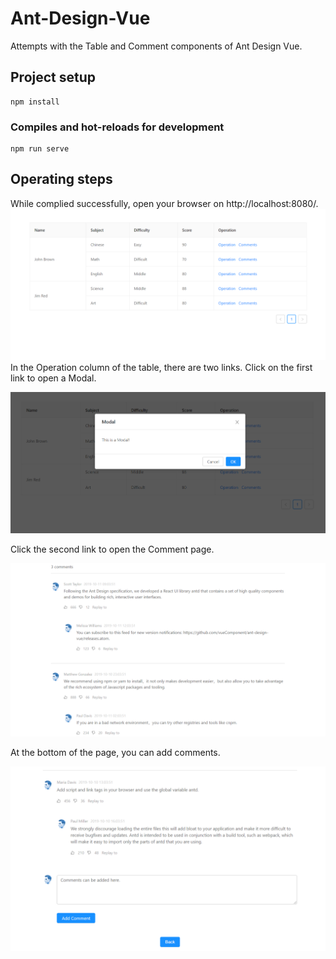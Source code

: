 # Ant-Design-Vue
Attempts with the Table and Comment components of Ant Design Vue.
## Project setup
```
npm install
```

### Compiles and hot-reloads for development
```
npm run serve
```

## Operating steps
While complied successfully, open your browser on http://localhost:8080/.
![image](https://github.com/HuihuiChang/Ant-Design-Vue/blob/master/ImageFolderForReadMe/Table.png)
In the Operation column of the table, there are two links. Click on the first link to open a Modal.



![image](https://github.com/HuihuiChang/Ant-Design-Vue/blob/master/ImageFolderForReadMe/Modal.png)



Click the second link to open the Comment page.



![image](https://github.com/HuihuiChang/Ant-Design-Vue/blob/master/ImageFolderForReadMe/Comments.png)



At the bottom of the page, you can add comments.


![image](https://github.com/HuihuiChang/Ant-Design-Vue/blob/master/ImageFolderForReadMe/AddComment.png)
